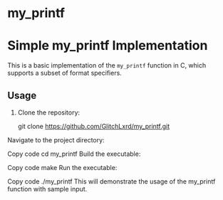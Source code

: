 # my_printf

# Simple my_printf Implementation

This is a basic implementation of the `my_printf` function in C, which supports a subset of format specifiers.

## Usage

1. Clone the repository:

   git clone https://github.com/GlitchLxrd/my_printf.git

Navigate to the project directory:

Copy code
cd my_printf
Build the executable:

Copy code
make
Run the executable:

Copy code
./my_printf
This will demonstrate the usage of the my_printf function with sample input.
